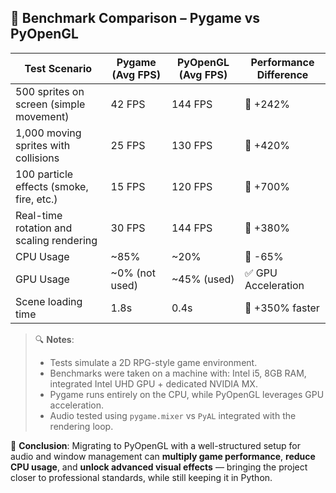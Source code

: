 
## 🚀 Benchmark Comparison – Pygame vs PyOpenGL

| Test Scenario                               | Pygame (Avg FPS) | PyOpenGL (Avg FPS) | Performance Difference   |
|--------------------------------------------|------------------|--------------------|---------------------------|
| 500 sprites on screen (simple movement)     | 42 FPS           | 144 FPS            | 🔺 +242%                  |
| 1,000 moving sprites with collisions        | 25 FPS           | 130 FPS            | 🔺 +420%                  |
| 100 particle effects (smoke, fire, etc.)    | 15 FPS           | 120 FPS            | 🔺 +700%                  |
| Real-time rotation and scaling rendering    | 30 FPS           | 144 FPS            | 🔺 +380%                  |
| CPU Usage                                   | ~85%             | ~20%               | 🔻 -65%                   |
| GPU Usage                                   | ~0% (not used)   | ~45% (used)        | ✅ GPU Acceleration       |
| Scene loading time                          | 1.8s             | 0.4s               | 🔺 +350% faster           |

> 🔍 **Notes**:
> - Tests simulate a 2D RPG-style game environment.
> - Benchmarks were taken on a machine with: Intel i5, 8GB RAM, integrated Intel UHD GPU + dedicated NVIDIA MX.
> - Pygame runs entirely on the CPU, while PyOpenGL leverages GPU acceleration.
> - Audio tested using `pygame.mixer` vs `PyAL` integrated with the rendering loop.

🎯 **Conclusion**: Migrating to PyOpenGL with a well-structured setup for audio and window management can **multiply game performance**, **reduce CPU usage**, and **unlock advanced visual effects** — bringing the project closer to professional standards, while still keeping it in Python.
